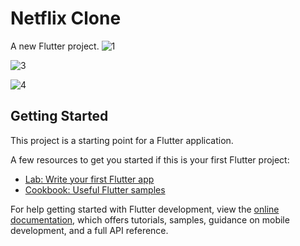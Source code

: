 # Netflix Clone

A new Flutter project.
![1](https://github.com/ardakuvanc3/Flutter-Netflix-Clone/assets/122490388/dba25642-ffb6-4d5a-988b-f244e06dc734)


![3](https://github.com/ardakuvanc3/Flutter-Netflix-Clone/assets/122490388/300b753c-9b01-42c7-84a5-a6fecae5fdef)


![4](https://github.com/ardakuvanc3/Flutter-Netflix-Clone/assets/122490388/a8c8552f-3135-4dde-b1d9-a33114377bcc)


## Getting Started

This project is a starting point for a Flutter application.

A few resources to get you started if this is your first Flutter project:

- [Lab: Write your first Flutter app](https://docs.flutter.dev/get-started/codelab)
- [Cookbook: Useful Flutter samples](https://docs.flutter.dev/cookbook)

For help getting started with Flutter development, view the
[online documentation](https://docs.flutter.dev/), which offers tutorials,
samples, guidance on mobile development, and a full API reference.
